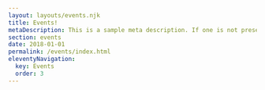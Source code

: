 ```yaml
---
layout: layouts/events.njk
title: Events!
metaDescription: This is a sample meta description. If one is not present in your page/post's front matter, the default metadata.desciption will be used instead.
section: events
date: 2018-01-01
permalink: /events/index.html
eleventyNavigation:
  key: Events
  order: 3
---
```

